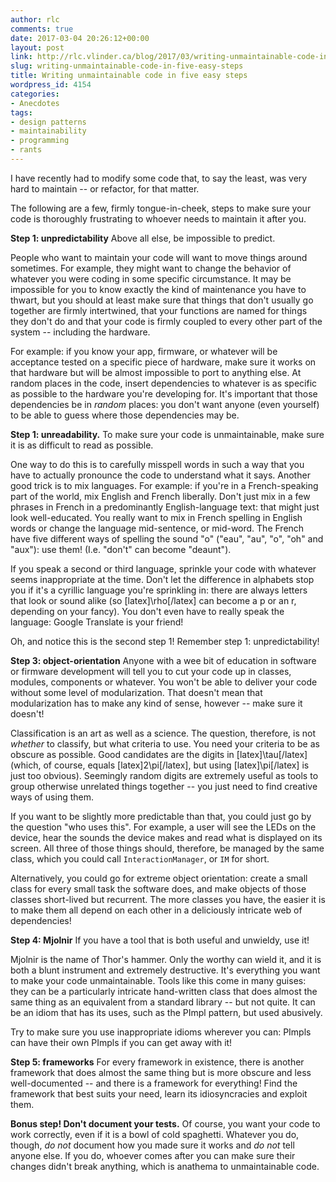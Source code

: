 ```yaml
---
author: rlc
comments: true
date: 2017-03-04 20:26:12+00:00
layout: post
link: http://rlc.vlinder.ca/blog/2017/03/writing-unmaintainable-code-in-five-easy-steps/
slug: writing-unmaintainable-code-in-five-easy-steps
title: Writing unmaintainable code in five easy steps
wordpress_id: 4154
categories:
- Anecdotes
tags:
- design patterns
- maintainability
- programming
- rants
---
```


I have recently had to modify some code that, to say the least, was very hard to maintain -- or refactor, for that matter.

The following are a few, firmly tongue-in-cheek, steps to make sure your code is thoroughly frustrating to whoever needs to maintain it after you.
<!-- more -->
**Step 1: unpredictability**
Above all else, be impossible to predict.

People who want to maintain your code will want to move things around sometimes. For example, they might want to change the behavior of whatever you were coding in some specific circumstance. It may be impossible for you to know exactly the kind of maintenance you have to thwart, but you should at least make sure that things that don't usually go together are firmly intertwined, that your functions are named for things they don't do and that your code is firmly coupled to every other part of the system -- including the hardware.

For example: if you know your app, firmware, or whatever will be acceptance tested on a specific piece of hardware, make sure it works on that hardware but will be almost impossible to port to anything else. At random places in the code, insert dependencies to whatever is as specific as possible to the hardware you're developing for. It's important that those dependencies be in _random_ places: you don't want anyone (even yourself) to be able to guess where those dependencies may be.

**Step 1: unreadability.**
To make sure your code is unmaintainable, make sure it is as difficult to read as possible.

One way to do this is to carefully misspell words in such a way that you have to actually pronounce the code to understand what it says. Another good trick is to mix languages. For example: if you're in a French-speaking part of the world, mix English and French liberally. Don't just mix in a few phrases in French in a predominantly English-language text: that might just look well-educated. You really want to mix in French spelling in English words or change the language mid-sentence, or mid-word. The French have five different ways of spelling the sound "o" ("eau", "au", "o", "oh" and "aux"): use them! (I.e. "don't" can become "deaunt").

If you speak a second or third language, sprinkle your code with whatever seems inappropriate at the time. Don't let the difference in alphabets stop you if it's a cyrillic language you're sprinkling in: there are always letters that look or sound alike (so [latex]\rho[/latex] can become a p or an r, depending on your fancy). You don't even have to really speak the language: Google Translate is your friend!

Oh, and notice this is the second step 1! Remember step 1: unpredictability!

**Step 3: object-orientation**
Anyone with a wee bit of education in software or firmware development will tell you to cut your code up in classes, modules, components or whatever. You won't be able to deliver your code without some level of modularization. That doesn't mean that modularization has to make any kind of sense, however -- make sure it doesn't!

Classification is an art as well as a science. The question, therefore, is not _whether_ to classify, but what criteria to use. You need your criteria to be as obscure as possible. Good candidates are the digits in [latex]\tau[/latex] (which, of course, equals [latex]2\pi[/latex], but using [latex]\pi[/latex] is just too obvious). Seemingly random digits are extremely useful as tools to group otherwise unrelated things together -- you just need to find creative ways of using them.

If you want to be slightly more predictable than that, you could just go by the question "who uses this". For example, a user will see the LEDs on the device, hear the sounds the device makes and read what is displayed on its screen. All three of those things should, therefore, be managed by the same class, which you could call `InteractionManager`, or `IM` for short.

Alternatively, you could go for extreme object orientation: create a small class for every small task the software does, and make objects of those classes short-lived but recurrent. The more classes you have, the easier it is to make them all depend on each other in a deliciously intricate web of dependencies!

**Step 4: Mjolnir**
If you have a tool that is both useful and unwieldy, use it!

Mjolnir is the name of Thor's hammer. Only the worthy can wield it, and it is both a blunt instrument and extremely destructive. It's everything you want to make your code unmaintainable. Tools like this come in many guises: they can be a particularly intricate hand-written class that does almost the same thing as an equivalent from a standard library -- but not quite. It can be an idiom that has its uses, such as the PImpl pattern, but used abusively.

Try to make sure you use inappropriate idioms wherever you can: PImpls can have their own PImpls if you can get away with it!

**Step 5: frameworks**
For every framework in existence, there is another framework that does almost the same thing but is more obscure and less well-documented -- and there is a framework for everything! Find the framework that best suits your need, learn its idiosyncracies and exploit them.

**Bonus step! Don't document your tests.**
Of course, you want your code to work correctly, even if it is a bowl of cold spaghetti. Whatever you do, though, _do not_ document how you made sure it works and _do not_ tell anyone else. If you do, whoever comes after you can make sure their changes didn't break anything, which is anathema to unmaintainable code.
